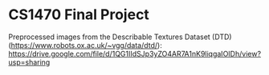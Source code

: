 # CS1470 Final Project


Preprocessed images from the Describable Textures Dataset (DTD) (https://www.robots.ox.ac.uk/~vgg/data/dtd/): https://drive.google.com/file/d/1QG1IIdSJp3yZO4AR7A1nK9liqgaIOIDh/view?usp=sharing